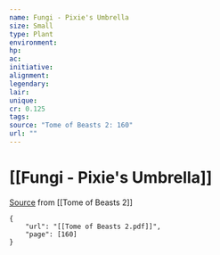 ```yaml
---
name: Fungi - Pixie's Umbrella
size: Small
type: Plant
environment: 
hp: 
ac: 
initiative: 
alignment: 
legendary: 
lair: 
unique: 
cr: 0.125
tags: 
source: "Tome of Beasts 2: 160"
url: ""
---
```

# [[Fungi - Pixie's Umbrella]]

[Source](zotero://open-pdf/library/items/9UQIAB6R?page=160) from [[Tome of Beasts 2]]

```pdf
{
	"url": "[[Tome of Beasts 2.pdf]]",
	"page": [160]
}
```

